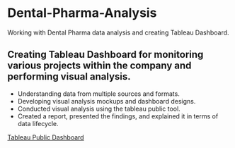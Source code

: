 # Dental-Pharma-Analysis
Working with Dental Pharma data analysis and creating Tableau Dashboard.

## Creating Tableau Dashboard for monitoring various projects within the company and performing visual analysis.
- Understanding data from multiple sources and formats.
- Developing visual analysis mockups and dashboard designs.
- Conducted visual analysis using the tableau public tool.
- Created a report, presented the findings, and explained it in terms of data lifecycle.

[Tableau Public Dashboard](https://public.tableau.com/app/profile/mayur.tikar/viz/DentalPharma_17073025263300/DentalPharma)
